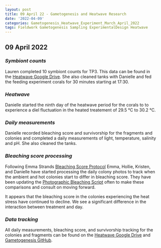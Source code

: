 ```yaml
---
layout: post
title: 09 April 22 - Gametogenesis and Heatwave Research
date: '2022-04-09'
categories: Gametogenesis_Heatwave_Experiment_March_April_2022
tags: Fieldwork Gametogenesis Sampling ExperimentalDesign Heatwave
---
```


## 09 April 2022

### *Symbiont counts*
Lauren completed 10 symbiont counts for TP3. This data can be found in the [Heatwave Google Drive](https://drive.google.com/drive/u/0/folders/1CnIWPQPw6XGmA1d3lQsuaW8gggBn5INB). She also cleaned tanks with Danielle and fed the feeding experiment corals for 30 minutes starting at 17:30.

### *Heatwave*
Danielle started the ninth day of the heatwave period for the corals to to experience a diel fluctuation in the heated treatement of 29.5 °C to 30.2 °C.

### *Daily measurements*
Danielle recorded bleaching score and survivorship for the fragments and colonies and completed a daily measurements of light, temperature, salinity and pH. She also cleaned the tanks.

### *Bleaching score processing*
Following Emma Strands [Bleaching Score Protocol](https://github.com/emmastrand/EmmaStrand_Notebook/blob/master/_posts/2019-10-28-ImageJ-Analysis-Protocols.md#-bleaching_score) Emma, Hollie, Kristen, and Danielle have started processing the daily colony photos to track when the ambient and hot colonies start to differ in bleaching score. They have been updating the [Photographic Bleaching Script](https://github.com/daniellembecker/Gametogenesis/blob/main/RAnalysis/scripts/Photographic_Bleaching.pdf) often to make these comparisons and consult on moving forward. 

It appears that the bleaching score in the colonies experiencing the heat stress have continued to decline. We see a significant difference in the interaction between treatment and day.

### *Data tracking*
All daily measurements, bleaching score, and survivorship tracking for the colonies and fragments can be found on the [Heatwave Google Drive](https://drive.google.com/drive/u/0/folders/1f0I4fi72gqcFtxoOj08j3n1DRL2GLVKw) and [Gametogenesis GitHub](https://github.com/daniellembecker/Gametogenesis).
